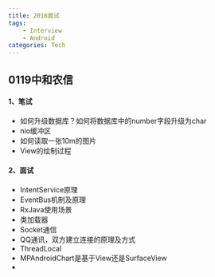 ```yaml
---
title: 2018面试
tags:
    - Interview
    - Android
categories: Tech
---
```

## 0119中和农信
#### 1、笔试
- 如何升级数据库？如何将数据库中的number字段升级为char
- nio缓冲区
- 如何读取一张10m的图片
- View的绘制过程

#### 2、面试
- IntentService原理
- EventBus机制及原理
- RxJava使用场景
- 类加载器
- Socket通信
- QQ通讯，双方建立连接的原理及方式
- ThreadLocal
- MPAndroidChart是基于View还是SurfaceView
- 